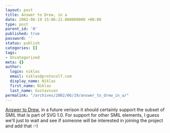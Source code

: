 ```yaml
---
layout: post
title: Answer to Drew, in a
date: 2002-06-19 15:06:22.000000000 +00:00
type: post
parent_id: '0'
published: true
password: ''
status: publish
categories: []
tags:
- Uncategorized
meta: {}
author:
  login: niklas
  email: niklas@protocol7.com
  display_name: Niklas
  first_name: Niklas
  last_name: Gustavsson
permalink: "/archives/2002/06/19/answer_to_drew_in_a/"
---
```

[Answer to Drew](http://radio.weblogs.com/0104813/2002/06/18.html#a65), in a future verison it should certainly support the subset of SMIL that is part of SVG 1.0. For support for other SMIL elements, I guess we'll just to wait and see if someone will be interested in joining the project and add that :-)

